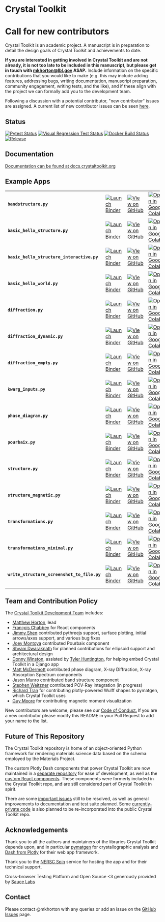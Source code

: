 # Crystal Toolkit

# Call for new contributors

Crystal Toolkit is an academic project. A manuscript is in preparation to detail the design goals of Crystal Toolkit and achievements to date.

**If you are interested in getting involved in Crystal Toolkit and are not already, it is not too late to be included in this manuscript, but please get in touch with mkhorton@lbl.gov ASAP.** Include information on the specific contributions that you would like to make (e.g. this may include adding features, addressing bugs, writing documentation, manuscript preparation, community engagement, writing tests, and the like), and if these align with the project we can formally add you to the development team.

Following a discussion with a potential contributor, "new contributor" issues are assigned. A current list of new contributor issues can be seen [here](https://github.com/materialsproject/crystaltoolkit/labels/new-contributor).

## Status

[![Pytest Status](https://github.com/materialsproject/crystaltoolkit/workflows/pytest_and_docs/badge.svg)](https://github.com/materialsproject/crystaltoolkit/actions?query=workflow%3Apytest_and_docs)
[![Visual Regression Test Status](https://percy.io/static/images/percy-badge.svg)](https://percy.io/Materials-Project/crystaltoolkit)
[![Docker Build Status](https://img.shields.io/docker/cloud/build/materialsproject/crystaltoolkit)](https://hub.docker.com/repository/docker/materialsproject/crystaltoolkit/general)
[![Release](https://github.com/materialsproject/crystaltoolkit/workflows/release/badge.svg)](https://github.com/materialsproject/crystaltoolkit/actions?query=workflow%3Arelease)

## Documentation

[Documentation can be found at docs.crystaltoolkit.org](https://docs.crystaltoolkit.org)

## Example Apps

|                                             |                                                                                                                                                                 |                                                                                                                                                       |                                                                                                                                                                                   |
| ------------------------------------------- | --------------------------------------------------------------------------------------------------------------------------------------------------------------- | ----------------------------------------------------------------------------------------------------------------------------------------------------- | --------------------------------------------------------------------------------------------------------------------------------------------------------------------------------- |
| **`bandstructure.py`**                      | [![Launch Binder]](https://mybinder.org/v2/gh/materialsproject/crystaltoolkit/main?labpath=crystal_toolkit/apps/examples/bandstructure.py)                      | [![View on GitHub]](https://github.com/materialsproject/crystaltoolkit/blob/main/crystal_toolkit/apps/examples/bandstructure.py)                      | [![Open in Google Colab]](https://colab.research.google.com/github/materialsproject/crystaltoolkit/blob/main/crystal_toolkit/apps/examples/bandstructure.py)                      |
| **`basic_hello_structure.py`**              | [![Launch Binder]](https://mybinder.org/v2/gh/materialsproject/crystaltoolkit/main?labpath=crystal_toolkit/apps/examples/basic_hello_structure.py)              | [![View on GitHub]](https://github.com/materialsproject/crystaltoolkit/blob/main/crystal_toolkit/apps/examples/basic_hello_structure.py)              | [![Open in Google Colab]](https://colab.research.google.com/github/materialsproject/crystaltoolkit/blob/main/crystal_toolkit/apps/examples/basic_hello_structure.py)              |
| **`basic_hello_structure_interactive.py`**  | [![Launch Binder]](https://mybinder.org/v2/gh/materialsproject/crystaltoolkit/main?labpath=crystal_toolkit/apps/examples/basic_hello_structure_interactive.py)  | [![View on GitHub]](https://github.com/materialsproject/crystaltoolkit/blob/main/crystal_toolkit/apps/examples/basic_hello_structure_interactive.py)  | [![Open in Google Colab]](https://colab.research.google.com/github/materialsproject/crystaltoolkit/blob/main/crystal_toolkit/apps/examples/basic_hello_structure_interactive.py)  |
| **`basic_hello_world.py`**                  | [![Launch Binder]](https://mybinder.org/v2/gh/materialsproject/crystaltoolkit/main?labpath=crystal_toolkit/apps/examples/basic_hello_world.py)                  | [![View on GitHub]](https://github.com/materialsproject/crystaltoolkit/blob/main/crystal_toolkit/apps/examples/basic_hello_world.py)                  | [![Open in Google Colab]](https://colab.research.google.com/github/materialsproject/crystaltoolkit/blob/main/crystal_toolkit/apps/examples/basic_hello_world.py)                  |
| **`diffraction.py`**                        | [![Launch Binder]](https://mybinder.org/v2/gh/materialsproject/crystaltoolkit/main?labpath=crystal_toolkit/apps/examples/diffraction.py)                        | [![View on GitHub]](https://github.com/materialsproject/crystaltoolkit/blob/main/crystal_toolkit/apps/examples/diffraction.py)                        | [![Open in Google Colab]](https://colab.research.google.com/github/materialsproject/crystaltoolkit/blob/main/crystal_toolkit/apps/examples/diffraction.py)                        |
| **`diffraction_dynamic.py`**                | [![Launch Binder]](https://mybinder.org/v2/gh/materialsproject/crystaltoolkit/main?labpath=crystal_toolkit/apps/examples/diffraction_dynamic.py)                | [![View on GitHub]](https://github.com/materialsproject/crystaltoolkit/blob/main/crystal_toolkit/apps/examples/diffraction_dynamic.py)                | [![Open in Google Colab]](https://colab.research.google.com/github/materialsproject/crystaltoolkit/blob/main/crystal_toolkit/apps/examples/diffraction_dynamic.py)                |
| **`diffraction_empty.py`**                  | [![Launch Binder]](https://mybinder.org/v2/gh/materialsproject/crystaltoolkit/main?labpath=crystal_toolkit/apps/examples/diffraction_empty.py)                  | [![View on GitHub]](https://github.com/materialsproject/crystaltoolkit/blob/main/crystal_toolkit/apps/examples/diffraction_empty.py)                  | [![Open in Google Colab]](https://colab.research.google.com/github/materialsproject/crystaltoolkit/blob/main/crystal_toolkit/apps/examples/diffraction_empty.py)                  |
| **`kwarg_inputs.py`**                       | [![Launch Binder]](https://mybinder.org/v2/gh/materialsproject/crystaltoolkit/main?labpath=crystal_toolkit/apps/examples/kwarg_inputs.py)                       | [![View on GitHub]](https://github.com/materialsproject/crystaltoolkit/blob/main/crystal_toolkit/apps/examples/kwarg_inputs.py)                       | [![Open in Google Colab]](https://colab.research.google.com/github/materialsproject/crystaltoolkit/blob/main/crystal_toolkit/apps/examples/kwarg_inputs.py)                       |
| **`phase_diagram.py`**                      | [![Launch Binder]](https://mybinder.org/v2/gh/materialsproject/crystaltoolkit/main?labpath=crystal_toolkit/apps/examples/phase_diagram.py)                      | [![View on GitHub]](https://github.com/materialsproject/crystaltoolkit/blob/main/crystal_toolkit/apps/examples/phase_diagram.py)                      | [![Open in Google Colab]](https://colab.research.google.com/github/materialsproject/crystaltoolkit/blob/main/crystal_toolkit/apps/examples/phase_diagram.py)                      |
| **`pourbaix.py`**                           | [![Launch Binder]](https://mybinder.org/v2/gh/materialsproject/crystaltoolkit/main?labpath=crystal_toolkit/apps/examples/pourbaix.py)                           | [![View on GitHub]](https://github.com/materialsproject/crystaltoolkit/blob/main/crystal_toolkit/apps/examples/pourbaix.py)                           | [![Open in Google Colab]](https://colab.research.google.com/github/materialsproject/crystaltoolkit/blob/main/crystal_toolkit/apps/examples/pourbaix.py)                           |
| **`structure.py`**                          | [![Launch Binder]](https://mybinder.org/v2/gh/materialsproject/crystaltoolkit/main?labpath=crystal_toolkit/apps/examples/structure.py)                          | [![View on GitHub]](https://github.com/materialsproject/crystaltoolkit/blob/main/crystal_toolkit/apps/examples/structure.py)                          | [![Open in Google Colab]](https://colab.research.google.com/github/materialsproject/crystaltoolkit/blob/main/crystal_toolkit/apps/examples/structure.py)                          |
| **`structure_magnetic.py`**                 | [![Launch Binder]](https://mybinder.org/v2/gh/materialsproject/crystaltoolkit/main?labpath=crystal_toolkit/apps/examples/structure_magnetic.py)                 | [![View on GitHub]](https://github.com/materialsproject/crystaltoolkit/blob/main/crystal_toolkit/apps/examples/structure_magnetic.py)                 | [![Open in Google Colab]](https://colab.research.google.com/github/materialsproject/crystaltoolkit/blob/main/crystal_toolkit/apps/examples/structure_magnetic.py)                 |
| **`transformations.py`**                    | [![Launch Binder]](https://mybinder.org/v2/gh/materialsproject/crystaltoolkit/main?labpath=crystal_toolkit/apps/examples/transformations.py)                    | [![View on GitHub]](https://github.com/materialsproject/crystaltoolkit/blob/main/crystal_toolkit/apps/examples/transformations.py)                    | [![Open in Google Colab]](https://colab.research.google.com/github/materialsproject/crystaltoolkit/blob/main/crystal_toolkit/apps/examples/transformations.py)                    |
| **`transformations_minimal.py`**            | [![Launch Binder]](https://mybinder.org/v2/gh/materialsproject/crystaltoolkit/main?labpath=crystal_toolkit/apps/examples/transformations_minimal.py)            | [![View on GitHub]](https://github.com/materialsproject/crystaltoolkit/blob/main/crystal_toolkit/apps/examples/transformations_minimal.py)            | [![Open in Google Colab]](https://colab.research.google.com/github/materialsproject/crystaltoolkit/blob/main/crystal_toolkit/apps/examples/transformations_minimal.py)            |
| **`write_structure_screenshot_to_file.py`** | [![Launch Binder]](https://mybinder.org/v2/gh/materialsproject/crystaltoolkit/main?labpath=crystal_toolkit/apps/examples/write_structure_screenshot_to_file.py) | [![View on GitHub]](https://github.com/materialsproject/crystaltoolkit/blob/main/crystal_toolkit/apps/examples/write_structure_screenshot_to_file.py) | [![Open in Google Colab]](https://colab.research.google.com/github/materialsproject/crystaltoolkit/blob/main/crystal_toolkit/apps/examples/write_structure_screenshot_to_file.py) |

[Launch Binder]: https://mybinder.org/badge_logo.svg
[View on GitHub]: https://img.shields.io/badge/View-GitHub-darkblue?logo=github
[Open in Google Colab]: https://colab.research.google.com/assets/colab-badge.svg

## Team and Contribution Policy

The [Crystal Toolkit Development Team](https://github.com/materialsproject/crystaltoolkit/graphs/contributors) includes:

* [Matthew Horton](https://github.com/mkhorton), lead
* [François Chabbey](<https://github.com/chabb>) for React components
* [Jimmy Shen](https://github.com/jmmshn) contributed pythreejs support, surface plotting, initial arrows/axes support, and various bug fixes
* [Joey Montoya](https://github.com/JosephMontoya-TRI) contributed Pourbaix component
* [Shyam Dwaraknath](https://github.com/shyamd) for planned contributions for ellipsoid support and architectural design
* [Donny Winston](https://github.com/dwinston), assisted by [Tyler Huntington](https://github.com/tylerhuntington), for helping embed Crystal Toolkit in a Django app
* [Matt McDermott](https://github.com/mattmcdermott) contributed phase diagram, X-ray Diffraction, X-ray Absorption Spectrum components
* [Jason Munro](https://github.com/munrojm) contributed band structure component
* [Stephen Weitzner](https://github.com/sweitzner) contributed POV-Ray integration (in progress)
* [Richard Tran](https://github.com/CifLord) for contributing plotly-powered Wulff shapes to pymatgen, which Crystal Toolkit uses
* [Guy Moore](https://github.com/guymoore13) for contributing magnetic moment visualization

New contributors are welcome, please see our [Code of Conduct.](code-of-conduct.md) If you are a new contributor please modify this README in your Pull Request to add your name to the list.

## Future of This Repository

The Crystal Toolkit repository is home of an object-oriented Python framework for rendering materials science data based on the schema employed by the Materials Project.

The custom Plotly Dash components that power Crystal Toolkit are now maintained in a [separate repository](https://github.com/materialsproject/dash-mp-components) for ease of development, as well as the [custom React components](https://github.com/materialsproject/mp-react-components). These components were formerly included in the Crystal Toolkit repo, and are still considered part of Crystal Toolkit in spirit.

There are some [important issues](https://github.com/materialsproject/crystaltoolkit/issues/265) still to be resolved, as well as general improvements to documentation and test suite planned. Some [currently-private code](https://github.com/materialsproject/crystaltoolkit/issues/264) is also planned to be re-incorporated into the public Crystal Toolkit repo.

## Acknowledgements

Thank you to all the authors and maintainers of the libraries Crystal Toolkit
depends upon, and in particular [pymatgen](http://pymatgen.org) for crystallographic
analysis and [Dash from Plotly](https://plot.ly/products/dash/) for their web app framework.

Thank you to the [NERSC Spin](https://www.nersc.gov/systems/spin) service for
hosting the app and for their technical support.

Cross-browser Testing Platform and Open Source <3 generously provided by [Sauce Labs](https://saucelabs.com)

## Contact

Please contact @mkhorton with any queries or add an issue on the [GitHub Issues](https://github.com/materialsproject/crystaltoolkit/issues) page.
